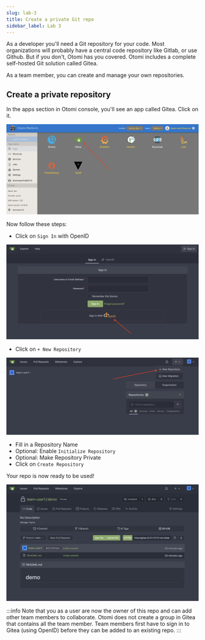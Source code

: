 ```yaml
---
slug: lab-3
title: Create a private Git repo
sidebar_label: Lab 3
---
```


As a developer you'll need a Git repository for your code. Most organizations will probably have a central code repository like Gitlab, or use Github. But if you don't, Otomi has you covered. Otomi includes a complete self-hosted Git solution called Gitea.

As a team member, you can create and manage your own repositories.
## Create a private repository

In the apps section in Otomi console, you'll see an app called Gitea. Click on it.

![kubecfg](../../img/team-app-gitea.png)

Now follow these steps:

- Click on `Sign In` with OpenID

![kubecfg](../../img/gitea-openid.png)

- Click on `+ New Repository`

![kubecfg](../../img/new-gitea-repo.png)

- Fill in a Repository Name
- Optional: Enable `Initialize Repository`
- Optional: Make Repository Private
- Click on `Create Repository`

Your repo is now ready to be used!

![kubecfg](../../img/new-gitea-repo-ready.png)

:::info
Note that you as a user are now the owner of this repo and can add other team members to collaborate. Otomi does not create a group in Gitea that contains all the team member. Team members first have to sign in to Gitea (using OpenID) before they can be added to an existing repo.
:::
